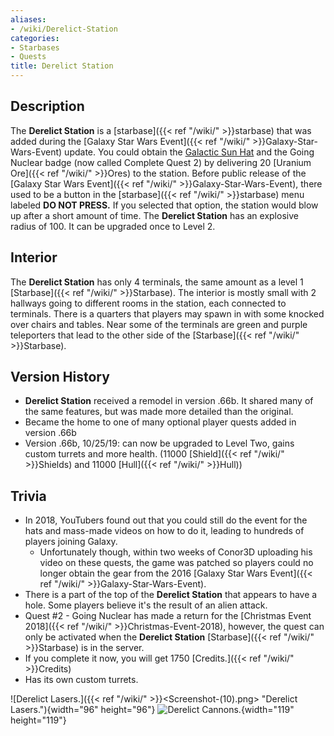 ```yaml
---
aliases:
- /wiki/Derelict-Station
categories:
- Starbases
- Quests
title: Derelict Station
---
```


## Description

The **Derelict Station** is a [starbase]({{< ref "/wiki/" >}}starbase) that was added during the [Galaxy Star Wars Event]({{< ref "/wiki/" >}}Galaxy-Star-Wars-Event) update. You could obtain the [Galactic Sun Hat](https://www.roblox.com/catalog/566778868/Galactic-Sun-Hat) and the Going Nuclear badge (now called Complete Quest 2) by delivering 20 [Uranium Ore]({{< ref "/wiki/" >}}Ores) to the station. Before public release of the [Galaxy Star Wars Event]({{< ref "/wiki/" >}}Galaxy-Star-Wars-Event), there used to be a button in the [starbase]({{< ref "/wiki/" >}}starbase) menu labeled **DO NOT PRESS.** If you selected that option, the station would blow up after a short amount of time. The **Derelict Station** has an explosive radius of 100. It can be upgraded once to Level 2.

## Interior

The **Derelict Station** has only 4 terminals, the same amount as a level 1 [Starbase]({{< ref "/wiki/" >}}Starbase). The interior is mostly small with 2 hallways going to different rooms in the station, each connected to terminals. There is a quarters that players may spawn in with some knocked over chairs and tables. Near some of the terminals are green and purple teleporters that lead to the other side of the [Starbase]({{< ref "/wiki/" >}}Starbase).

## Version History 

- **Derelict Station** received a remodel in version .66b. It shared many of the same features, but was made more detailed than the original.
- Became the home to one of many optional player quests added in version .66b
- Version .66b, 10/25/19: can now be upgraded to Level Two, gains custom turrets and more health. (11000 [Shield]({{< ref "/wiki/" >}}Shields) and 11000 [Hull]({{< ref "/wiki/" >}}Hull))

## Trivia

- In 2018, YouTubers found out that you could still do the event for the hats and mass-made videos on how to do it, leading to hundreds of players joining Galaxy.
  - Unfortunately though, within two weeks of Conor3D uploading his video on these quests, the game was patched so players could no longer obtain the gear from the 2016 [Galaxy Star Wars Event]({{< ref "/wiki/" >}}Galaxy-Star-Wars-Event).
- There is a part of the top of the **Derelict Station** that appears to have a hole. Some players believe it's the result of an alien attack.
- Quest #2 - Going Nuclear has made a return for the [Christmas Event 2018]({{< ref "/wiki/" >}}Christmas-Event-2018), however, the quest can only be activated when the **Derelict Station** [Starbase]({{< ref "/wiki/" >}}Starbase) is in the server.
- If you complete it now, you will get 1750 [Credits.]({{< ref "/wiki/" >}}Credits)
- Has its own custom turrets.

![Derelict Lasers.]({{< ref "/wiki/" >}}<Screenshot-(10).png> "Derelict Lasers."){width="96" height="96"} ![Derelict
Cannons.](<Screenshot_(9).png> "Derelict Cannons."){width="119" height="119"}